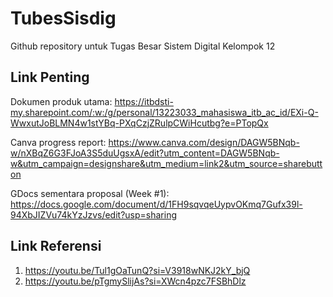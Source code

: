 # TubesSisdig
Github repository untuk Tugas Besar Sistem Digital Kelompok 12

## Link Penting
Dokumen produk utama: https://itbdsti-my.sharepoint.com/:w:/g/personal/13223033_mahasiswa_itb_ac_id/EXi-Q-WwxutJoBLMN4w1stYBq-PXqCzjZRulpCWiHcutbg?e=PTopQx

Canva progress report: https://www.canva.com/design/DAGW5BNqb-w/nXBqZ6G3FJoA3S5duUgsxA/edit?utm_content=DAGW5BNqb-w&utm_campaign=designshare&utm_medium=link2&utm_source=sharebutton

GDocs sementara proposal (Week #1): https://docs.google.com/document/d/1FH9sqvqeUypvOKmq7Gufx39l-94XbJIZVu74kYzJzvs/edit?usp=sharing

## Link Referensi
1. https://youtu.be/Tul1gOaTunQ?si=V3918wNKJ2kY_bjQ
2. https://youtu.be/pTgmySlijAs?si=XWcn4pzc7FSBhDlz

